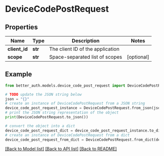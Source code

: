# DeviceCodePostRequest


## Properties

Name | Type | Description | Notes
------------ | ------------- | ------------- | -------------
**client_id** | **str** | The client ID of the application | 
**scope** | **str** | Space-separated list of scopes | [optional] 

## Example

```python
from better_auth.models.device_code_post_request import DeviceCodePostRequest

# TODO update the JSON string below
json = "{}"
# create an instance of DeviceCodePostRequest from a JSON string
device_code_post_request_instance = DeviceCodePostRequest.from_json(json)
# print the JSON string representation of the object
print(DeviceCodePostRequest.to_json())

# convert the object into a dict
device_code_post_request_dict = device_code_post_request_instance.to_dict()
# create an instance of DeviceCodePostRequest from a dict
device_code_post_request_from_dict = DeviceCodePostRequest.from_dict(device_code_post_request_dict)
```
[[Back to Model list]](../README.md#documentation-for-models) [[Back to API list]](../README.md#documentation-for-api-endpoints) [[Back to README]](../README.md)


